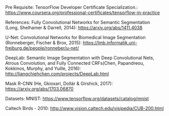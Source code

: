 Pre Requisite: 
TensorFlow Developer Certificate Specialization.:
https://www.coursera.org/professional-certificates/tensorflow-in-practice

References: 
Fully Convolutional Networks for Semantic Segmentation (Long, Shelhamer & Darrell, 2014):
https://arxiv.org/abs/1411.4038

U-Net: Convolutional Networks for Biomedical Image Segmentation (Ronneberger, Fischer & Brox, 2015):
https://lmb.informatik.uni-freiburg.de/people/ronneber/u-net/

DeepLab: Semantic Image Segmentation with Deep Convolutional Nets, Atrous Convolution, and Fully Connected CRFs(Chen, Papandreou, Kokkinos, Murphy, and Yuille, 2016):
http://liangchiehchen.com/projects/DeepLab.html

Mask R-CNN (He, Gkioxari, Dollár & Girshick, 2017):
https://arxiv.org/abs/1703.06870

Datasets:
MNIST:
https://www.tensorflow.org/datasets/catalog/mnist

Caltech Birds - 2010:
http://www.vision.caltech.edu/visipedia/CUB-200.html


